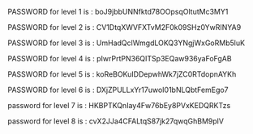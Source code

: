 PASSWORD for level 1 is : boJ9jbbUNNfktd78OOpsqOltutMc3MY1


PASSWORD for level 2 is : CV1DtqXWVFXTvM2F0k09SHz0YwRINYA9


PASSWORD for level 3 is : UmHadQclWmgdLOKQ3YNgjWxGoRMb5luK


PASSWORD for level 4 is : pIwrPrtPN36QITSp3EQaw936yaFoFgAB


PASSWORD for level 5 is : koReBOKuIDDepwhWk7jZC0RTdopnAYKh


PASSWORD for level 6 is : DXjZPULLxYr17uwoI01bNLQbtFemEgo7


password for level 7 is : HKBPTKQnIay4Fw76bEy8PVxKEDQRKTzs


password for level 8 is : cvX2JJa4CFALtqS87jk27qwqGhBM9plV








